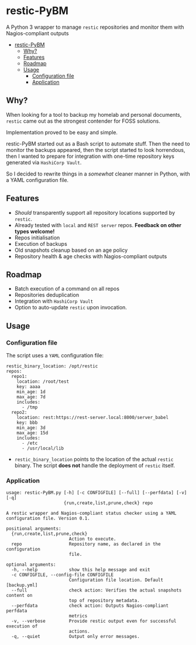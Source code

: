 # restic-PyBM

A Python 3 wrapper to manage `restic` repositories and monitor them with Nagios-compliant outputs

- [restic-PyBM](#restic-pybm)
  - [Why?](#why)
  - [Features](#features)
  - [Roadmap](#roadmap)
  - [Usage](#usage)
    - [Configuration file](#configuration-file)
    - [Application](#application)

## Why?

When looking for a tool to backup my homelab and personal documents, `restic` came out as the strongest contender for FOSS solutions.

Implementation proved to be easy and simple.

restic-PyBM started out as a Bash script to automate stuff.  Then the need to monitor the backups appeared, then the script started to look horrendous, then I wanted to prepare for integration with one-time repository keys generated via `HashiCorp Vault`.

So I decided to rewrite things in a _somewhat_ cleaner manner in Python, with a YAML configuration file.

## Features

* _Should_ transparently support all repository locations supported by `restic`.
* Already tested with `local` and `REST server` repos.  __Feedback on other types welcome!__
* Repos initialisation
* Execution of backups
* Old snapshots cleanup based on an age policy
* Repository health & age checks with Nagios-compliant outputs

## Roadmap

* Batch execution of a command on all repos
* Repositories deduplication
* Integration with `HashiCorp Vault`
* Option to auto-update `restic` upon invocation.

## Usage

### Configuration file

The script uses a `YAML` configuration file:

```
restic_binary_location: /opt/restic
repos:
  repo1:
    location: /root/test
    key: aaaa
    min_age: 1d
    max_age: 7d
    includes:
      - /tmp
  repo2:
    location: rest:https://rest-server.local:8000/server_babel
    key: bbb
    min_age: 3d
    max_age: 15d
    includes:
      - /etc
      - /usr/local/lib
```

* `restic_binary_location` points to the location of the actual `restic` binary.  The script __does not__ handle the deployment of `restic` itself.

### Application

```
usage: restic-PyBM.py [-h] [-c CONFIGFILE] [--full] [--perfdata] [-v] [-q]
                      {run,create,list,prune,check} repo

A restic wrapper and Nagios-compliant status checker using a YAML
configuration file. Version 0.1.

positional arguments:
  {run,create,list,prune,check}
                        Action to execute.
  repo                  Repository name, as declared in the configuration
                        file.

optional arguments:
  -h, --help            show this help message and exit
  -c CONFIGFILE, --config-file CONFIGFILE
                        Configuration file location. Default [backup.yml]
  --full                check action: Verifies the actual snapshots content on
                        top of repository metadata.
  --perfdata            check action: Outputs Nagios-compliant perfdata
                        metrics
  -v, --verbose         Provide restic output even for successful execution of
                        actions.
  -q, --quiet           Output only error messages.
```